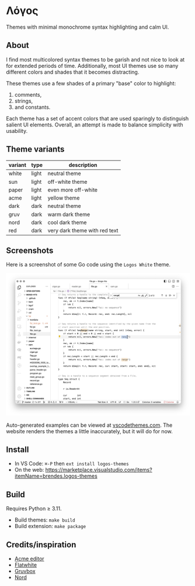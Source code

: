 # Λόγος

Themes with minimal monochrome syntax highlighting and calm UI.

## About

I find most multicolored syntax themes to be garish and not nice to look at for extended periods of time.
Additionally, most UI themes use so many different colors and shades that it becomes distracting.

These themes use a few shades of a primary "base" color to highlight:
1. comments,
2. strings,
3. and constants. 

Each theme has a set of accent colors that are used sparingly to distinguish salient UI elements.
Overall, an attempt is made to balance simplicity with usability.

## Theme variants

| variant | type  | description                   |
| ------- | ----- | ----------------------------- |
| white   | light | neutral theme                 |
| sun     | light | off-white theme               |
| paper   | light | even more off-white           |
| acme    | light | yellow theme                  |
| dark    | dark  | neutral theme                 |
| gruv    | dark  | warm dark theme               |
| nord    | dark  | cool dark theme               |
| red     | dark  | very dark theme with red text |

## Screenshots

Here is a screenshot of some Go code using the `Logos White` theme.

<img src="./assets/screenshot-go.png" alt="go code screenshot" width="800"/>

Auto-generated examples can be viewed at [vscodethemes.com](https://vscodethemes.com/e/brendes.logos-themes/logos-white).
The website renders the themes a little inaccurately, but it will do for now.

## Install
- In VS Code: `⌘-P` then `ext install logos-themes`
- On the web: https://marketplace.visualstudio.com/items?itemName=brendes.logos-themes

## Build

Requires Python ≥ 3.11.
- Build themes: `make build`
- Build extension: `make package`

## Credits/inspiration
- [Acme editor](https://en.wikipedia.org/wiki/Acme_%28text_editor%29)
- [Flatwhite](https://github.com/biletskyy/flatwhite-syntax)
- [Gruvbox](https://github.com/morhetz/gruvbox)
- [Nord](https://www.nordtheme.com)